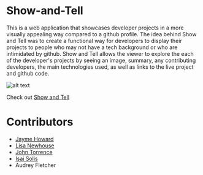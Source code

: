 # Show-and-Tell
This is a web application that showcases developer projects in a more visually appealing way compared to a github profile. The idea behind Show and Tell was to create a functional way for developers to display their projects to people who may not have a tech background or who are intimidated by github. Show and Tell allows the viewer to explore the each of the developer's projects by seeing an image, summary, any contributing developers, the main technologies used, as well as links to the live project and github code. 

![alt text](https://s1.postimg.org/2z1ois5lvz/Screen_Shot_2017-10-30_at_4.38.22_PM.png)

Check out [Show and Tell](https://showandtell.herokuapp.com/portfolio)

# Contributors 
- [Jayme Howard](https://github.com/JamiewithaY)
- [Lisa Newhouse](https://github.com/lisanewhouse) 
- [John Torrence](https://github.com/torrencj)
- [Isai Solis](https://github.com/isai-solis)
- Audrey Fletcher

